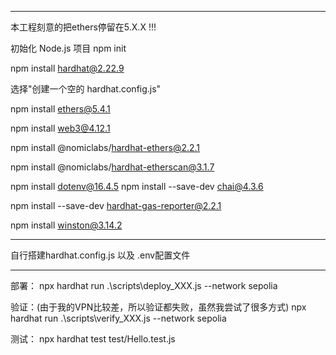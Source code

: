 
----------------------------------------------------------------------------------------------------
本工程刻意的把ethers停留在5.X.X !!!

初始化 Node.js 项目
npm init

npm install hardhat@2.22.9

选择"创建一个空的 hardhat.config.js"

npm install ethers@5.4.1

npm install web3@4.12.1

npm install @nomiclabs/hardhat-ethers@2.2.1

npm install @nomiclabs/hardhat-etherscan@3.1.7

npm install dotenv@16.4.5
npm install --save-dev chai@4.3.6

npm install --save-dev hardhat-gas-reporter@2.2.1

npm install winston@3.14.2

----------------------------------------------------------------------------------------------------

自行搭建hardhat.config.js 以及 .env配置文件

----------------------------------------------------------------------------------------------------

部署：
npx hardhat run .\scripts\deploy_XXX.js --network sepolia

验证：(由于我的VPN比较差，所以验证都失败，虽然我尝试了很多方式)
npx hardhat run .\scripts\verify_XXX.js --network sepolia

测试：
npx hardhat test test/Hello.test.js